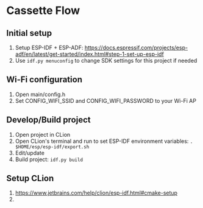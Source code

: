 # Cassette Flow

## Initial setup

1. Setup ESP-IDF +
   ESP-ADF: https://docs.espressif.com/projects/esp-adf/en/latest/get-started/index.html#step-1-set-up-esp-idf
2. Use `idf.py menuconfig` to change SDK settings for this project if needed

## Wi-Fi configuration

1. Open main/config.h
2. Set CONFIG_WIFI_SSID and CONFIG_WIFI_PASSWORD to your Wi-Fi AP

## Develop/Build project

1. Open project in CLion
2. Open CLion's terminal and run to set ESP-IDF environment variables: `. $HOME/esp/esp-idf/export.sh`
3. Edit/update
4. Build project: `idf.py build`

## Setup CLion

1. https://www.jetbrains.com/help/clion/esp-idf.html#cmake-setup
2. 